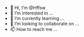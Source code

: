 - 👋 Hi, I’m @Hffsw
- 👀 I’m interested in ...
- 🌱 I’m currently learning ...
- 💞️ I’m looking to collaborate on ...
- 📫 How to reach me ...

<!---
Hffsw/Hffsw is a ✨ special ✨ repository because its `README.md` (this file) appears on your GitHub profile.
You can click the Preview link to take a look at your changes.
--->
